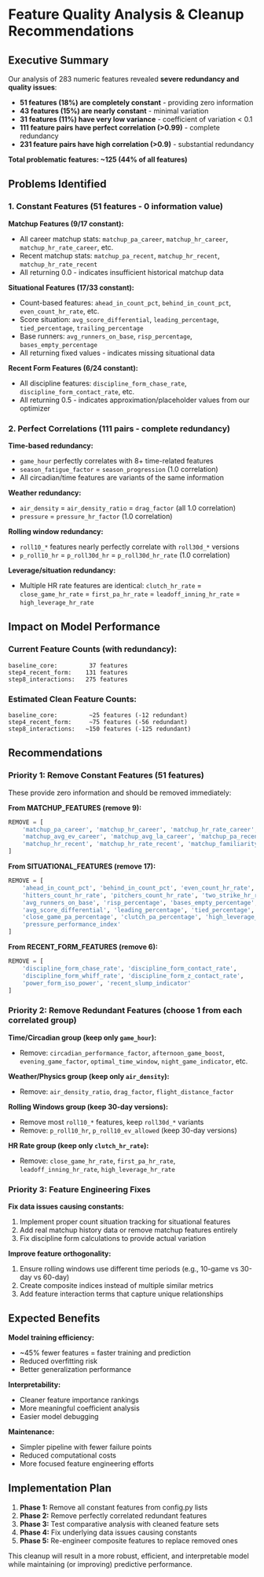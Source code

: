 # Feature Quality Analysis & Cleanup Recommendations

## Executive Summary

Our analysis of 283 numeric features revealed **severe redundancy and quality issues**:

- **51 features (18%) are completely constant** - providing zero information
- **43 features (15%) are nearly constant** - minimal variation
- **31 features (11%) have very low variance** - coefficient of variation < 0.1  
- **111 feature pairs have perfect correlation (>0.99)** - complete redundancy
- **231 feature pairs have high correlation (>0.9)** - substantial redundancy

**Total problematic features: ~125 (44% of all features)**

## Problems Identified

### 1. Constant Features (51 features - 0 information value)

**Matchup Features (9/17 constant):**
- All career matchup stats: `matchup_pa_career`, `matchup_hr_career`, `matchup_hr_rate_career`, etc.
- Recent matchup stats: `matchup_pa_recent`, `matchup_hr_recent`, `matchup_hr_rate_recent`
- All returning 0.0 - indicates insufficient historical matchup data

**Situational Features (17/33 constant):**
- Count-based features: `ahead_in_count_pct`, `behind_in_count_pct`, `even_count_hr_rate`, etc.
- Score situation: `avg_score_differential`, `leading_percentage`, `tied_percentage`, `trailing_percentage`
- Base runners: `avg_runners_on_base`, `risp_percentage`, `bases_empty_percentage` 
- All returning fixed values - indicates missing situational data

**Recent Form Features (6/24 constant):**
- All discipline features: `discipline_form_chase_rate`, `discipline_form_contact_rate`, etc. 
- All returning 0.5 - indicates approximation/placeholder values from our optimizer

### 2. Perfect Correlations (111 pairs - complete redundancy)

**Time-based redundancy:**
- `game_hour` perfectly correlates with 8+ time-related features
- `season_fatigue_factor` = `season_progression` (1.0 correlation)
- All circadian/time features are variants of the same information

**Weather redundancy:**
- `air_density` = `air_density_ratio` = `drag_factor` (all 1.0 correlation)
- `pressure` = `pressure_hr_factor` (1.0 correlation)

**Rolling window redundancy:**
- `roll10_*` features nearly perfectly correlate with `roll30d_*` versions
- `p_roll10_hr` = `p_roll30d_hr` = `p_roll30d_hr_rate` (1.0 correlation)

**Leverage/situation redundancy:**
- Multiple HR rate features are identical: `clutch_hr_rate` = `close_game_hr_rate` = `first_pa_hr_rate` = `leadoff_inning_hr_rate` = `high_leverage_hr_rate`

## Impact on Model Performance

### Current Feature Counts (with redundancy):
```
baseline_core:         37 features
step4_recent_form:    131 features  
step8_interactions:   275 features
```

### Estimated Clean Feature Counts:
```
baseline_core:         ~25 features (-12 redundant)
step4_recent_form:     ~75 features (-56 redundant) 
step8_interactions:   ~150 features (-125 redundant)
```

## Recommendations

### Priority 1: Remove Constant Features (51 features)
These provide zero information and should be removed immediately:

**From MATCHUP_FEATURES (remove 9):**
```python
REMOVE = [
    'matchup_pa_career', 'matchup_hr_career', 'matchup_hr_rate_career',
    'matchup_avg_ev_career', 'matchup_avg_la_career', 'matchup_pa_recent', 
    'matchup_hr_recent', 'matchup_hr_rate_recent', 'matchup_familiarity_score'
]
```

**From SITUATIONAL_FEATURES (remove 17):**
```python  
REMOVE = [
    'ahead_in_count_pct', 'behind_in_count_pct', 'even_count_hr_rate',
    'hitters_count_hr_rate', 'pitchers_count_hr_rate', 'two_strike_hr_rate',
    'avg_runners_on_base', 'risp_percentage', 'bases_empty_percentage',
    'avg_score_differential', 'leading_percentage', 'tied_percentage', 'trailing_percentage',
    'close_game_pa_percentage', 'clutch_pa_percentage', 'high_leverage_pa_pct',
    'pressure_performance_index'
]
```

**From RECENT_FORM_FEATURES (remove 6):**
```python
REMOVE = [
    'discipline_form_chase_rate', 'discipline_form_contact_rate', 
    'discipline_form_whiff_rate', 'discipline_form_z_contact_rate',
    'power_form_iso_power', 'recent_slump_indicator'
]
```

### Priority 2: Remove Redundant Features (choose 1 from each correlated group)

**Time/Circadian group (keep only `game_hour`):**
- Remove: `circadian_performance_factor`, `afternoon_game_boost`, `evening_game_factor`, `optimal_time_window`, `night_game_indicator`, etc.

**Weather/Physics group (keep only `air_density`):**
- Remove: `air_density_ratio`, `drag_factor`, `flight_distance_factor`

**Rolling Windows group (keep 30-day versions):**
- Remove most `roll10_*` features, keep `roll30d_*` variants
- Remove: `p_roll10_hr`, `p_roll10_ev_allowed` (keep 30-day versions)

**HR Rate group (keep only `clutch_hr_rate`):**
- Remove: `close_game_hr_rate`, `first_pa_hr_rate`, `leadoff_inning_hr_rate`, `high_leverage_hr_rate`

### Priority 3: Feature Engineering Fixes

**Fix data issues causing constants:**
1. Implement proper count situation tracking for situational features
2. Add real matchup history data or remove matchup features entirely  
3. Fix discipline form calculations to provide actual variation

**Improve feature orthogonality:**
1. Ensure rolling windows use different time periods (e.g., 10-game vs 30-day vs 60-day)
2. Create composite indices instead of multiple similar metrics
3. Add feature interaction terms that capture unique relationships

## Expected Benefits

**Model training efficiency:**
- ~45% fewer features = faster training and prediction
- Reduced overfitting risk
- Better generalization performance

**Interpretability:**
- Cleaner feature importance rankings
- More meaningful coefficient analysis  
- Easier model debugging

**Maintenance:**
- Simpler pipeline with fewer failure points
- Reduced computational costs
- More focused feature engineering efforts

## Implementation Plan

1. **Phase 1:** Remove all constant features from config.py lists
2. **Phase 2:** Remove perfectly correlated redundant features  
3. **Phase 3:** Test comparative analysis with cleaned feature sets
4. **Phase 4:** Fix underlying data issues causing constants
5. **Phase 5:** Re-engineer composite features to replace removed ones

This cleanup will result in a more robust, efficient, and interpretable model while maintaining (or improving) predictive performance.